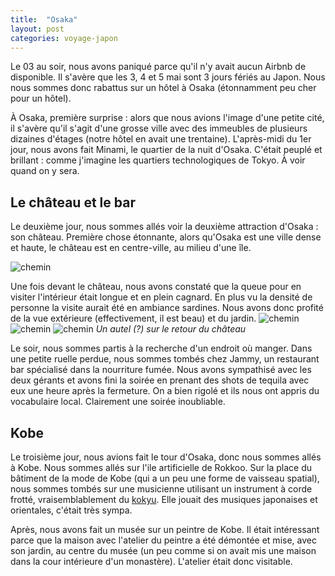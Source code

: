 ```yaml
---
title:  "Osaka"
layout: post
categories: voyage-japon
---
```


Le 03 au soir, nous avons paniqué parce qu'il n'y avait aucun Airbnb de disponible. Il s'avère que les 3, 4 et 5 mai sont 3 jours fériés au Japon. Nous nous sommes donc rabattus sur un hôtel à Osaka (étonnamment peu cher pour un hôtel). 

À Osaka, première surprise : alors que nous avions l'image d'une petite cité, il s'avère qu'il s'agit d'une grosse ville avec des immeubles de plusieurs dizaines d'étages (notre hôtel en avait une trentaine). L'après-midi du 1er jour, nous avons fait Minami, le quartier de la nuit d'Osaka. C'était peuplé et brillant : comme j'imagine les quartiers technologiques de Tokyo. À voir quand on y sera.

## Le château et le bar

Le deuxième jour, nous sommes allés voir la deuxième attraction d'Osaka : son château. Première chose étonnante, alors qu'Osaka est une ville dense et haute, le château est en centre-ville, au milieu d'une île.

![chemin](/assets/images/voyage-japon/osaka-ile.jpg)

Une fois devant le château, nous avons constaté que la queue pour en visiter l'intérieur était longue et en plein cagnard. En plus vu la densité de personne la visite aurait été en ambiance sardines. Nous avons donc profité de la vue extérieure (effectivement, il est beau) et du jardin.
![chemin](/assets/images/voyage-japon/osaka-chateau.jpg)
![chemin](/assets/images/voyage-japon/osaka-jardin.jpg)
![chemin](/assets/images/voyage-japon/osaka-truc.jpg)
*Un autel (?) sur le retour du château*

Le soir, nous sommes partis à la recherche d'un endroit où manger. Dans une petite ruelle perdue, nous sommes tombés chez Jammy, un restaurant bar spécialisé dans la nourriture fumée. Nous avons sympathisé avec les deux gérants et avons fini la soirée en prenant des shots de tequila avec eux une heure après la fermeture. On a bien rigolé et ils nous ont appris du vocabulaire local. Clairement une soirée inoubliable.

## Kobe

Le troisième jour, nous avions fait le tour d'Osaka, donc nous sommes allés à Kobe. Nous sommes allés sur l'ile artificielle de Rokkoo. Sur la place du bâtiment de la mode de Kobe (qui a un peu une forme de vaisseau spatial), nous sommes tombés sur une musicienne utilisant un instrument à corde frotté, vraisemblablement du [kokyu](https://fr.wikipedia.org/wiki/Koky%C5%AB). Elle jouait des musiques japonaises et orientales, c'était très sympa. 

Après, nous avons fait un musée sur un peintre de Kobe. Il était intéressant parce que la maison avec l'atelier du peintre a été démontée et mise, avec son jardin, au centre du musée (un peu comme si on avait mis une maison dans la cour intérieure d'un monastère). L'atelier était donc visitable.